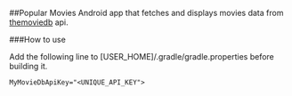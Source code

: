 ##Popular Movies
Android app that fetches and displays movies data from [themoviedb](https://www.themoviedb.org/) api.

###How to use

Add the following line to [USER_HOME]/.gradle/gradle.properties before building it.

`MyMovieDbApiKey="<UNIQUE_API_KEY">`
